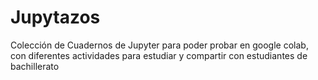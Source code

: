 # Jupytazos
Colección de Cuadernos de Jupyter para poder probar en google colab, con diferentes actividades para estudiar y compartir con estudiantes de bachillerato
